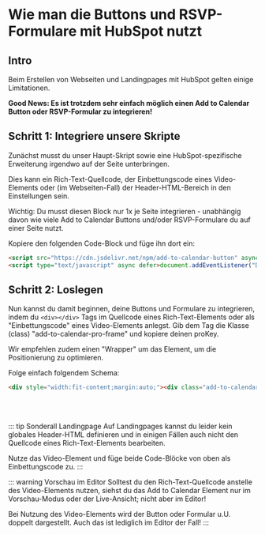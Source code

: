 
# Wie man die Buttons und RSVP-Formulare mit HubSpot nutzt

## Intro

Beim Erstellen von Webseiten und Landingpages mit HubSpot gelten einige Limitationen.

**Good News: Es ist trotzdem sehr einfach möglich einen Add to Calendar Button oder RSVP-Formular zu integrieren!**

## Schritt 1: Integriere unsere Skripte

Zunächst musst du unser Haupt-Skript sowie eine HubSpot-spezifische Erweiterung irgendwo auf der Seite unterbringen.

Dies kann ein Rich-Text-Quellcode, der Einbettungscode eines Video-Elements oder (im Webseiten-Fall) der Header-HTML-Bereich in den Einstellungen sein.

Wichtig: Du musst diesen Block nur 1x je Seite integrieren - unabhängig davon wie viele Add to Calendar Buttons und/oder RSVP-Formulare du auf einer Seite nutzt.

Kopiere den folgenden Code-Block und füge ihn dort ein:

```html
<script src="https://cdn.jsdelivr.net/npm/add-to-calendar-button" async defer></script>
<script type="text/javascript" async defer>document.addEventListener("DOMContentLoaded",function(){let e=document.querySelectorAll(".add-to-calendar-pro-frame");e.forEach(e=>{let t=e.innerHTML.trim(),a=t.match(/^[a-z0-9\-]+$/);if(a){let r=document.createElement("add-to-calendar-button");r.setAttribute("proKey",a[0]),e.parentNode.replaceChild(r,e)}})});</script>
```

## Schritt 2: Loslegen

Nun kannst du damit beginnen, deine Buttons und Formulare zu integrieren, indem du `<div></div>` Tags im Quellcode eines Rich-Text-Elements oder als "Einbettungscode" eines Video-Elements anlegst. Gib dem Tag die Klasse (class) "add-to-calendar-pro-frame" und kopiere deinen proKey.

Wir empfehlen zudem einen "Wrapper" um das Element, um die Positionierung zu optimieren.

Folge einfach folgendem Schema:

```html
<div style="width:fit-content;margin:auto;"><div class="add-to-calendar-pro-frame">prokey-deines-events</div></div>
```

<br /><br />

::: tip Sonderall Landingpage
Auf Landingpages kannst du leider kein globales Header-HTML definieren und in einigen Fällen auch nicht den Quellcode eines Rich-Text-Elements bearbeiten.

Nutze das Video-Element und füge beide Code-Blöcke von oben als Einbettungscode zu.
:::

::: warning Vorschau im Editor
Solltest du den Rich-Text-Quellcode anstelle des Video-Elements nutzen, siehst du das Add to Calendar Element nur im Vorschau-Modus oder der Live-Ansicht; nicht aber im Editor!

Bei Nutzung des Video-Elements wird der Button oder Formular u.U. doppelt dargestellt. Auch das ist lediglich im Editor der Fall!
:::